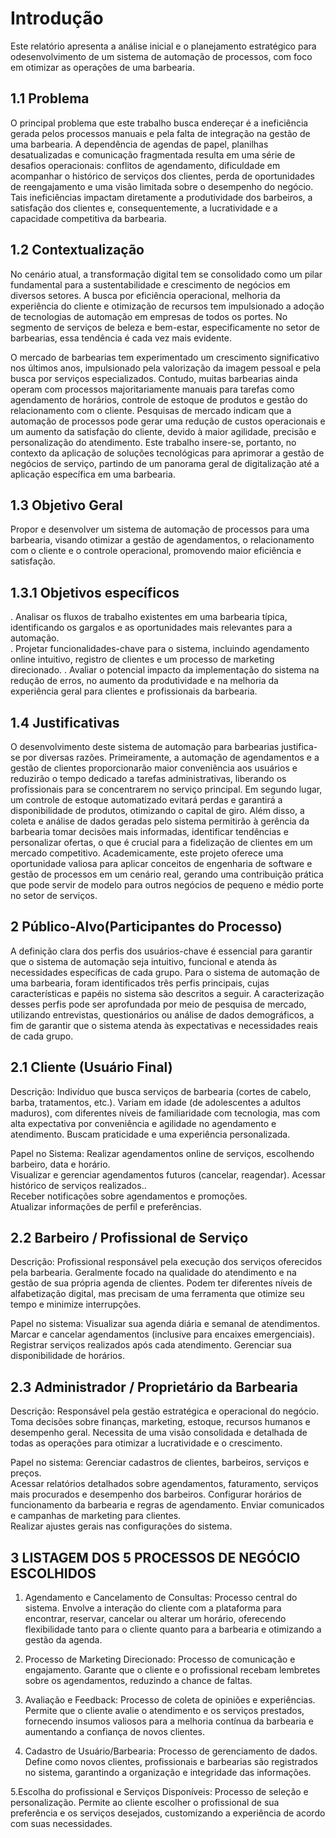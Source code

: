 # Introdução

Este relatório apresenta a análise inicial e o planejamento estratégico para odesenvolvimento de um sistema de automação de processos, com foco em otimizar as operações de uma barbearia.

## 1.1 Problema 

O principal problema que este trabalho busca endereçar é a ineficiência gerada pelos processos manuais e pela falta de integração na gestão de uma barbearia. A dependência de agendas de papel, planilhas desatualizadas e comunicação fragmentada resulta em uma série de desafios operacionais: conflitos de agendamento, dificuldade em acompanhar o histórico de serviços dos clientes, perda de oportunidades de reengajamento e uma visão limitada sobre o desempenho do negócio. Tais ineficiências impactam diretamente a produtividade dos barbeiros, a satisfação dos clientes e, consequentemente, a lucratividade e a capacidade competitiva da barbearia.

## 1.2 Contextualização

No cenário atual, a transformação digital tem se consolidado como um pilar fundamental para a sustentabilidade e crescimento de negócios em diversos setores. A busca por eficiência operacional, melhoria da experiência do cliente e otimização de recursos tem impulsionado a adoção de tecnologias de automação em empresas de todos os portes. No segmento de serviços de beleza e bem-estar, especificamente no setor de barbearias, essa tendência é cada vez mais evidente. 

O mercado de barbearias tem experimentado um crescimento significativo nos últimos anos, impulsionado pela valorização da imagem pessoal e pela busca por serviços especializados. Contudo, muitas barbearias ainda operam com processos majoritariamente manuais para tarefas como agendamento de horários, controle de estoque de produtos e  gestão do relacionamento com o cliente. Pesquisas de mercado indicam que a automação de processos pode gerar uma redução de custos operacionais e um aumento da satisfação do cliente, devido à maior agilidade, precisão e personalização do atendimento. Este trabalho insere-se, portanto, no contexto da aplicação de soluções tecnológicas para aprimorar a gestão de negócios de serviço, partindo de um panorama geral de digitalização até a aplicação específica em uma barbearia.

## 1.3 Objetivo Geral

Propor e desenvolver um sistema de automação de processos para uma barbearia, visando otimizar a gestão de agendamentos, o relacionamento com o cliente e o controle operacional, promovendo maior eficiência e satisfação.

## 1.3.1 Objetivos específicos

. Analisar os fluxos de trabalho existentes em uma barbearia típica, identificando os gargalos e as oportunidades mais relevantes para a automação.  
. Projetar funcionalidades-chave para o sistema, incluindo agendamento online intuitivo, registro de clientes e um processo de marketing direcionado.
. Avaliar o potencial impacto da implementação do sistema na redução de erros, no aumento da produtividade e na melhoria da experiência geral para clientes e profissionais da barbearia.

 
## 1.4 Justificativas

O desenvolvimento deste sistema de automação para barbearias justifica-se por diversas razões. Primeiramente, a automação de agendamentos e a gestão de clientes proporcionarão maior conveniência aos usuários e reduzirão o tempo dedicado a tarefas administrativas, liberando os profissionais para se concentrarem no serviço principal. Em segundo lugar, um controle de estoque automatizado evitará perdas e garantirá a disponibilidade de produtos, otimizando o capital de giro. 
Além disso, a coleta e análise de dados geradas pelo sistema permitirão à gerência da barbearia tomar decisões mais informadas, identificar tendências e personalizar ofertas, o que é crucial para a fidelização de clientes em um mercado competitivo. Academicamente, este projeto oferece uma oportunidade valiosa para aplicar conceitos de engenharia de software e gestão de processos em um cenário real, gerando uma contribuição prática que pode servir de modelo para outros negócios de pequeno e médio porte no setor de serviços.


## 2 Público-Alvo(Participantes do Processo)

A definição clara dos perfis dos usuários-chave é essencial para garantir que o sistema de automação seja intuitivo, funcional e atenda às necessidades específicas de cada grupo. Para o sistema de automação de uma barbearia, foram identificados três perfis principais, cujas características e papéis no sistema são descritos a seguir. A caracterização desses perfis pode ser aprofundada por meio de pesquisa de mercado, utilizando entrevistas, questionários ou análise de dados demográficos, a fim de garantir que o sistema atenda às expectativas e necessidades reais de cada grupo.


## 2.1 Cliente (Usuário Final) 

Descrição: Indivíduo que busca serviços de barbearia (cortes de cabelo, barba, tratamentos, etc.). Variam em idade (de adolescentes a adultos maduros), com diferentes níveis de familiaridade com tecnologia, mas com alta expectativa por conveniência e agilidade no agendamento e atendimento. Buscam praticidade e uma experiência personalizada.

Papel no Sistema: Realizar agendamentos online de serviços, escolhendo barbeiro, data e horário.  
Visualizar e gerenciar agendamentos futuros (cancelar, reagendar).
Acessar histórico de serviços realizados..  
Receber notificações sobre agendamentos e promoções.  
Atualizar informações de perfil e preferências.

## 2.2 Barbeiro / Profissional de Serviço

Descrição: Profissional responsável pela execução dos serviços oferecidos pela barbearia. Geralmente focado na qualidade do atendimento e na gestão de sua própria agenda de clientes. Podem ter diferentes níveis de alfabetização digital, mas precisam de uma ferramenta que otimize seu tempo e minimize interrupções.

Papel no sistema: Visualizar sua agenda diária e semanal de atendimentos.
Marcar e cancelar agendamentos (inclusive para encaixes emergenciais). 
Registrar serviços realizados após cada atendimento. 
Gerenciar sua disponibilidade de horários.

## 2.3 Administrador / Proprietário da Barbearia

Descrição: Responsável pela gestão estratégica e operacional do negócio. Toma decisões sobre finanças, marketing, estoque, recursos humanos e desempenho geral. Necessita de uma visão consolidada e detalhada de todas as operações para otimizar a lucratividade e o crescimento.

Papel no sistema: Gerenciar cadastros de clientes, barbeiros, serviços e preços.  
Acessar relatórios detalhados sobre agendamentos, faturamento, serviços mais procurados e desempenho dos barbeiros.
Configurar horários de funcionamento da barbearia e regras de agendamento.
Enviar comunicados e campanhas de marketing para clientes.  
Realizar ajustes gerais nas configurações do sistema.

## 3 LISTAGEM DOS 5 PROCESSOS DE NEGÓCIO ESCOLHIDOS

1. Agendamento e Cancelamento de Consultas: Processo central do sistema. Envolve a interação do cliente com a plataforma para encontrar, reservar, cancelar ou alterar um horário, oferecendo flexibilidade tanto para o cliente quanto para a barbearia e otimizando a gestão da agenda.
   
2. Processo de Marketing Direcionado: Processo de comunicação e engajamento. Garante que o cliente e o profissional recebam lembretes sobre os agendamentos, reduzindo a chance de faltas.

3. Avaliação e Feedback: Processo de coleta de opiniões e experiências. Permite que o cliente avalie o atendimento e os serviços prestados, fornecendo insumos valiosos para a melhoria contínua da barbearia e aumentando a confiança de novos clientes.
   
4. Cadastro de Usuário/Barbearia: Processo de gerenciamento de dados. Define como novos clientes, profissionais e barbearias são registrados no sistema, garantindo a organização e integridade das informações.

5.Escolha do profissional e Serviços Disponíveis: Processo de seleção e personalização. Permite ao cliente escolher o profissional de sua preferência e os serviços desejados, customizando a experiência de acordo com suas necessidades.







